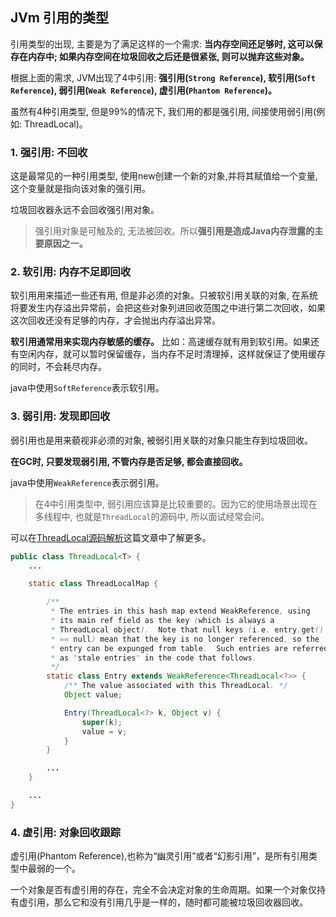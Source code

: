 ## JVm 引用的类型

引用类型的出现, 主要是为了满足这样的一个需求: **当内存空间还足够时, 这可以保存在内存中; 如果内存空间在垃圾回收之后还是很紧张, 则可以抛弃这些对象。**

根据上面的需求, JVM出现了4中引用: **强引用(`Strong Reference`), 软引用(`Soft Reference`), 弱引用(`Weak Reference`), 虚引用(`Phantom Reference`)。**

虽然有4种引用类型, 但是99%的情况下, 我们用的都是强引用, 间接使用弱引用(例如: ThreadLocal)。

### 1. 强引用: 不回收

这是最常见的一种引用类型, 使用new创建一个新的对象,并将其赋值给一个变量, 这个变量就是指向该对象的强引用。

垃圾回收器永远不会回收强引用对象。

> 强引用对象是可触及的, 无法被回收。所以**强引用是造成Java内存泄露的主要原因之一。**

### 2. 软引用: 内存不足即回收

软引用用来描述一些还有用, 但是非必须的对象。只被软引用关联的对象, 在系统将要发生内存溢出异常前，会把这些对象列进回收范围之中进行第二次回收，如果这次回收还没有足够的内存，才会抛出内存溢出异常。

**软引用通常用来实现内存敏感的缓存。** 比如：高速缓存就有用到软引用。如果还有空闲内存，就可以暂时保留缓存，当内存不足时清理掉，这样就保证了使用缓存的同时，不会耗尽内存。

java中使用`SoftReference`表示软引用。

### 3. 弱引用: 发现即回收

弱引用也是用来藐视非必须的对象, 被弱引用关联的对象只能生存到垃圾回收。

**在GC时, 只要发现弱引用, 不管内存是否足够, 都会直接回收。**

java中使用`WeakReference`表示弱引用。

> 在4中引用类型中, 弱引用应该算是比较重要的。因为它的使用场景出现在多线程中, 也就是`ThreadLocal`的源码中, 所以面试经常会问。

可以在[ThreadLocal源码解析](/Java_base/concurrent/promote/thread_threadlocal.md)这篇文章中了解更多。

```java
public class ThreadLocal<T> {
    ...

    static class ThreadLocalMap {

        /**
         * The entries in this hash map extend WeakReference, using
         * its main ref field as the key (which is always a
         * ThreadLocal object).  Note that null keys (i.e. entry.get()
         * == null) mean that the key is no longer referenced, so the
         * entry can be expunged from table.  Such entries are referred to
         * as "stale entries" in the code that follows.
         */
        static class Entry extends WeakReference<ThreadLocal<?>> {
            /** The value associated with this ThreadLocal. */
            Object value;

            Entry(ThreadLocal<?> k, Object v) {
                super(k);
                value = v;
            }
        }

        ...
    }

    ...
}
```

### 4. 虚引用: 对象回收跟踪

虚引用(Phantom Reference),也称为“幽灵引用”或者“幻影引用”，是所有引用类型中最弱的一个。

一个对象是否有虚引用的存在，完全不会决定对象的生命周期。如果一个对象仅持有虚引用，那么它和没有引用几乎是一样的，随时都可能被垃圾回收器回收。